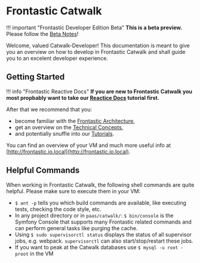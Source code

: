 # Frontastic Catwalk

!!! important "Frontastic Developer Edition Beta"
    **This is a beta preview.** Please follow the [Beta Notes](beta_notes.md)!

Welcome, valued Catwalk-Developer! This documentation is meant to give you an
overview on how to develop in Frontastic Catwalk and shall guide you to an
excelent developer experience.

## Getting Started

!!! info "Frontastic Reactive Docs"
    **If you are new to Frontastic Catwalk you most propbably want to take our
    [Reactice Docs](http://frontastic.io.local/?type=playground) tutorial
    first.**

After that we recommend that you:

- become familiar with the [Frontastic Architecture](architecture.md),
- get an overview on the [Technical Concepts](concepts.md),
- and potentially snuffle into our [Tutorials](tutorials/index.md).

You can find an overview of your VM and much more useful info at
[http://frontastic.io.local](http://frontastic.io.local).

## Helpful Commands

When working in Frontastic Catwalk, the following shell commands are quite
helpful. Please make sure to execute them in your VM:

- `$ ant -p` tells you which build commands are available, like executing
  tests, checking the code style, etc.
- In any project directory or in `paas/catwalk/`: `$ bin/console` is the Symfony
  Console that supports many Frontastic related commands and can perform
  general tasks like purging the cache.
- Using `$ sudo supervisorctl status` displays the status of all supervisor
  jobs, e.g. webpack. `supervisorctl` can also start/stop/restart these jobs.
- If you want to peak at the Catwalk databases use `$ mysql -u root -proot` in
  the VM
